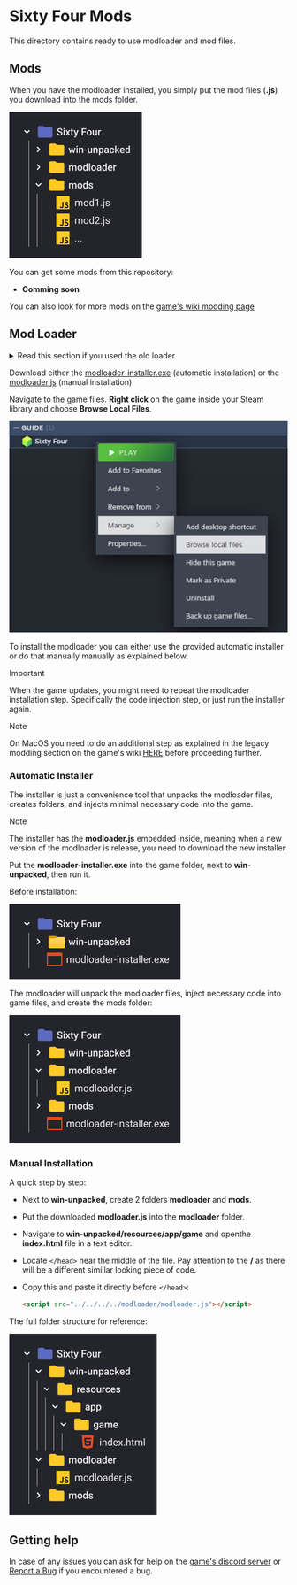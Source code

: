 # Sixty Four Mods

This directory contains ready to use modloader and mod files.

## Mods

When you have the modloader installed, you simply put the mod files (**.js**)
you download into the mods folder.

![folders with mods](../docs/assets/folders-mods.jpg)

You can get some mods from this repository:

- **Comming soon**

You can also look for more mods on the
[game's wiki modding page](https://sixtyfour.game-vault.net/wiki/Modding:Index)

## Mod Loader

<details>
<summary>Read this section if you used the old loader</summary>

If you have played the game with the old mod loader you should remove the old
modding files and verify the game files through steam to clean up any leftovers.

To do that:

- **Right click** on the game inside your Steam library, and open it's
  **Properties**.

  ![steam open properties](../docs/assets/steam-open-properties.jpg)

- Navigate to the **Installed Files** tab and click on **Verify integrity of
  game files**.

  ![steam verify files](../docs/assets/steam-verify-files.jpg)

</details>

Download either the
[modloader-installer.exe](./modloader/modloader-installer.exe) (automatic
installation) or the [modloader.js](./modloader/modloader.js) (manual
installation)

Navigate to the game files. **Right click** on the game inside your Steam
library and choose **Browse Local Files**.

![steam browse files](../docs/assets/steam-browse-files.jpg)

To install the modloader you can either use the provided automatic installer or
do that manually manually as explained below.

> [!IMPORTANT]
>
> When the game updates, you might need to repeat the modloader installation
> step. Specifically the code injection step, or just run the installer again.

> [!NOTE]
>
> On MacOS you need to do an additional step as explained in the legacy modding
> section on the game's wiki
> [HERE](https://sixtyfour.game-vault.net/wiki/Modding:Index#MacOS_Modding)
> before proceeding further.

### Automatic Installer

The installer is just a convenience tool that unpacks the modloader files,
creates folders, and injects minimal necessary code into the game.

> [!NOTE]
>
> The installer has the **modloader.js** embedded inside, meaning when a new
> version of the modloader is release, you need to download the new installer.

Put the **modloader-installer.exe** into the game folder, next to
**win-unpacked**, then run it.

Before installation:

![folders before installation](../docs/assets/folders-before-installation.jpg)

The modloader will unpack the modloader files, inject necessary code into game
files, and create the mods folder:

![folders after installation](../docs/assets/folders-after-installation.jpg)

### Manual Installation

A quick step by step:

- Next to **win-unpacked**, create 2 folders **modloader** and **mods**.
- Put the downloaded **modloader.js** into the **modloader** folder.
- Navigate to **win-unpacked/resources/app/game** and openthe **index.html**
  file in a text editor.
- Locate `</head>` near the middle of the file. Pay attention to the **/** as
  there will be a different simillar looking piece of code.
- Copy this and paste it directly before `</head>`:

  ```html
  <script src="../../../../modloader/modloader.js"></script>
  ```

The full folder structure for reference:

![folders reference for manual installation](../docs/assets/folders-manual-installation.jpg)

## Getting help

In case of any issues you can ask for help on the [game's discord server](https://discord.com/invite/7YXd3tScqS) or
[Report a Bug](https://github.com/rafalberezin/sixty-four-mods/issues/new?template=bug-report.yml)
if you encountered a bug.
